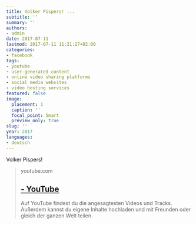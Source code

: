 ```yaml
---
title: Volker Pispers! ...
subtitle: ''
summary: ''
authors:
- admin
date: 2017-07-11
lastmod: 2017-07-11 11:21:27+02:00
categories:
- facebook
tags:
- youtube
- user-generated content
- online video sharing platforms
- social media websites
- video hosting services
featured: false
image:
  placement: 1
  caption: ''
  focal_point: Smart
  preview_only: true
slug: ''
year: 2017
languages:
- deutsch
---
```


Volker Pispers!
> youtube.com
> ## [ - YouTube](https://www.youtube.com/watch?v=uPvGtlYxv5U)
>
>Auf YouTube findest du die angesagtesten Videos und Tracks. Außerdem kannst du eigene Inhalte hochladen und mit Freunden oder gleich der ganzen Welt teilen.